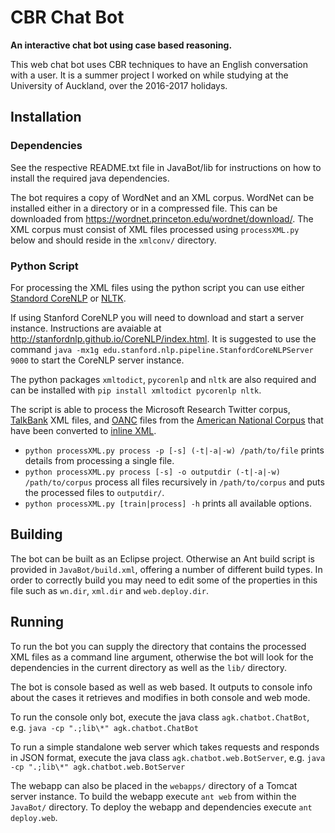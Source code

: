 # CBR Chat Bot

**An interactive chat bot using case based reasoning.**

This web chat bot uses CBR techniques to have an English conversation with a
user. It is a summer project I worked on while studying at the University of
Auckland, over the 2016-2017 holidays.


## Installation
### Dependencies
See the respective README.txt file in JavaBot/lib for instructions on how to
install the required java dependencies.

The bot requires a copy of WordNet and an XML corpus.
WordNet can be installed either in a directory or in a compressed file. This can
be downloaded from
<https://wordnet.princeton.edu/wordnet/download/>.
The XML corpus must consist of XML files processed using `processXML.py` below
and should reside in the `xmlconv/` directory.

### Python Script
For processing the XML files using the python script you can use either
[Standord CoreNLP](http://stanfordnlp.github.io/CoreNLP/) or
[NLTK](http://www.nltk.org/).

If using Stanford CoreNLP you will need to download and start a server instance.
Instructions are avaiable at <http://stanfordnlp.github.io/CoreNLP/index.html>.
It is suggested to use the command
`java -mx1g edu.stanford.nlp.pipeline.StanfordCoreNLPServer 9000`
to start the CoreNLP server instance.

The python packages `xmltodict`, `pycorenlp` and `nltk` are also required and can be
installed with `pip install xmltodict pycorenlp nltk`.

The script is able to process the Microsoft Research Twitter corpus,
[TalkBank](http://talkbank.org/ "TalkBank") XML files, and
[OANC](http://www.anc.org/data/oanc/contents/) files from the
[American National Corpus](http://www.anc.org/ "ANC") that have been converted
to [inline XML](http://www.anc.org/software/anc-tool/ "ANC Conversion Tool").

* `python processXML.py process -p [-s] (-t|-a|-w) /path/to/file` prints details
from processing a single file.
* `python processXML.py process [-s] -o outputdir (-t|-a|-w) /path/to/corpus`
process all files recursively in `/path/to/corpus` and puts the processed files
to `outputdir/`.
* `python processXML.py [train|process] -h` prints all available options.


## Building
The bot can be built as an Eclipse project. Otherwise an Ant build script is
provided in `JavaBot/build.xml`, offering a number of different build types.
In order to correctly build you may need to edit some of the properties in this
file such as `wn.dir`, `xml.dir` and `web.deploy.dir`.

## Running
To run the bot you can supply the directory that contains the processed XML
files as a command line argument, otherwise the bot will look for the
dependencies in the current directory as well as the `lib/` directory.

The bot is console based as well as web based. It outputs to console info about
the cases it retrieves and modifies in both console and web mode.

To run the console only bot, execute the java class `agk.chatbot.ChatBot`, e.g.
`java -cp ".;lib\*" agk.chatbot.ChatBot`

To run a simple standalone web server which takes requests and responds in
JSON format, execute the java class `agk.chatbot.web.BotServer`, e.g.
`java -cp ".;lib\*" agk.chatbot.web.BotServer`

The webapp can also be placed in the `webapps/` directory of a Tomcat server
instance. To build the webapp execute `ant web` from within the `JavaBot/`
directory. To deploy the webapp and dependencies execute `ant deploy.web`.
